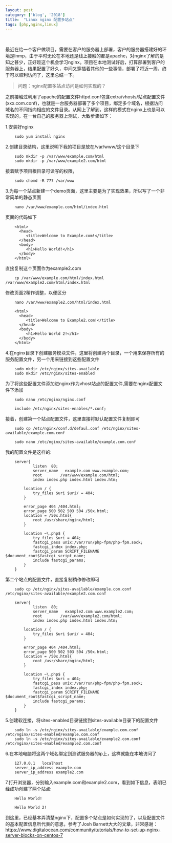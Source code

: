 ```yaml
---
layout: post
category: ['blog', '2018']
title:  "Linux nginx 配置多站点"
tags: [php,nginx,linux]
---
```

<br>

最近在给一个客户做项目，需要在客户的服务器上部署，客户的服务器搭建好的环境是lnmp，由于平时无论在本地还是线上接触的都是apache，对nginx了解的是知之甚少，正好趁这个机会学习nginx。项目在本地测试好后，打算部署到客户的服务器上，结果配置了好久，中间又穿插着其他的一些事情，部署了将近一周，终于可以顺利访问了，这里总结一下。<br>
<!-- more -->
>问题：nginx配置多站点访问是如何实现的？<br>

之前接触过利用了apache的配置文件httpd.conf包含extra/vhosts/站点配置文件(xxx.com.conf)，也就是一台服务器部署了多个项目，绑定多个域名，根据访问域名的不同指向相应的文件目录。从网上了解到，这样的模式在nginx上也是可以实现的，在一台自己的服务器上测试，大致步骤如下：<br>

1.安装好nginx<br>

        sudo yum install nginx

2.创建目录结构，这里说明下我的项目是放在/var/www/这个目录下<br>

        sudo mkdir -p /var/www/example.com/html
        sudo mkdir -p /var/www/example2.com/html

接着赋予项目根目录可读写的权限，
		
        sudo chomd -R 777 /var/www

3.为每一个站点新建一个demo页面，这里主要是为了实现效果，所以写了一个非常简单的静态页面

        nano /var/www/example.com/html/index.html

页面的代码如下

        <html>
          <head>
             <title>Welcome to Example.com!</title>
          </head>
          <body>
             <h1>Hello World!</h1>
          </body>
        </html>

直接复制这个页面作为example2.com

        cp /var/www/example.com/html/index.html /var/www/example2.com/html/index.html

修改页面2稍作调整，以便区分

        nano /var/www/example2.com/html/index.html

        <html>
          <head>
             <title>Welcome to Example2.com!</title>
          </head>
          <body>
             <h1>Hello World 2!</h1>
          </body>
        </html>

4.在nginx目录下创建服务模块文件，这里将创建两个目录，一个用来保存所有的服务配置文件，另一个用来链接到这些配置文件

        sudo mkdir /etc/nginx/sites-available
        sudo mkdir /etc/nginx/sites-enabled

为了将这些配置文件添加进nginx作为vhost站点的配置文件,需要在nginx配置文件下添加

        sudo nano /etc/nginx/nginx.conf

        include /etc/nginx/sites-enables/*.conf;

接着，创建第一个站点配置文件，这里直接将默认配置文件复制即可

        sudo cp /etc/nginx/conf.d/defaul.conf /etc/nginx/sites-available/example.com.conf

        sudo nano /etc/nginx/sites-available/example.com.conf

我的配置文件是这样的:
    
        server{
                listen	80;
                server_name   example.com www.example.com;
                root        /var/www/example.com/html;
                index index.php index.html index.htm;

            location / {
                try_files $uri $uri/ = 404;
            }

            error_page 404 /404.html;
            error_page 500 502 503 504 /50x.html;
            location = /50x.html{
                root /usr/share/nginx/html;
            }

            location ~\.php$ {
                try_files $uri = 404;
                fastcgi_pass unix:/var/run/php-fpm/php-fpm.sock;
                fastcgi_index index.php;
                fastcgi_param SCRIPT_FILENAME $document_root$fastcgi_script_name;
                include fastcgi_params;
            }
        }

第二个站点的配置文件，直接复制稍作修改即可

        sudo cp /etc/nginx/sites-available/example.com.conf /etc/nginx/sites-available/example2.com.conf

        server{
                listen	80;
                server_name   example2.com www.example2.com;
                root        /var/www/example2.com/html;
                index index.php index.html index.htm;

            location / {
                try_files $uri $uri/ = 404;
            }

            error_page 404 /404.html;
            error_page 500 502 503 504 /50x.html;
            location = /50x.html{
                root /usr/share/nginx/html;
            }

            location ~\.php$ {
                try_files $uri = 404;
                fastcgi_pass unix:/var/run/php-fpm/php-fpm.sock;
                fastcgi_index index.php;
                fastcgi_param SCRIPT_FILENAME $document_root$fastcgi_script_name;
                include fastcgi_params;
            }
        }

5.创建软连接，将sites-enabled目录链接到sites-available目录下的配置文件

        sudo ln -s /etc/nginx/sites-available/example.com.conf /etc/nginx/sites-enabled/example.com.conf
        sudo ln -s /etc/nginx/sites-available/example2.com.conf /etc/nginx/sites-enabled/example2.com.conf

6.在本地电脑将这两个域名绑定到测试服务器的ip上，这样就能在本地访问了

        127.0.0.1   localhost
        server_ip_address example.com
        server_ip_address example2.com

7.打开浏览器，分别输入example.com和example2.com，看到如下信息，表明已经成功创建了两个站点:

        Hello World!

        Hello World 2!

到这里，已经基本弄清楚nginx下，配置多个站点是如何实现的了，以及配置文件的基本配置信息所代表的意思，参考了Josh Barnett大大的文章，非常感谢：<br>
<https://www.digitalocean.com/community/tutorials/how-to-set-up-nginx-server-blocks-on-centos-7>
